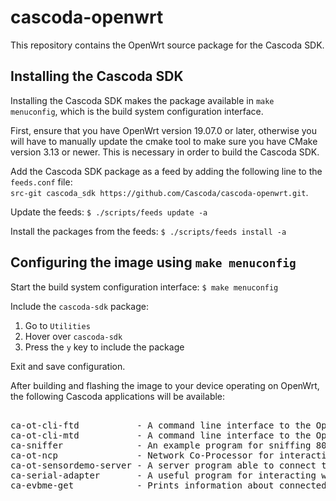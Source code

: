 # cascoda-openwrt
This repository contains the OpenWrt source package for the Cascoda SDK.

## Installing the Cascoda SDK
Installing the Cascoda SDK makes the package available in `make menuconfig`, which is the build system configuration interface. 

First, ensure that you have OpenWrt version 19.07.0 or later, otherwise you will have to manually update the cmake tool to make sure you have CMake version 3.13 or newer. This is necessary in order to build the Cascoda SDK.

Add the Cascoda SDK package as a feed by adding the following line to the `feeds.conf` file:<br />
`src-git cascoda_sdk https://github.com/Cascoda/cascoda-openwrt.git`.

Update the feeds: `$ ./scripts/feeds update -a`

Install the packages from the feeds: `$ ./scripts/feeds install -a`

## Configuring the image using `make menuconfig`
Start the build system configuration interface: `$ make menuconfig`

Include the `cascoda-sdk` package:
1. Go to `Utilities`
2. Hover over `cascoda-sdk`
3. Press the `y` key to include the package

Exit and save configuration.

After building and flashing the image to your device operating on OpenWrt, the following Cascoda applications will be available:
<pre>	
ca-ot-cli-ftd           - A command line interface to the OpenThread stack, acting as a Full Thread Device
ca-ot-cli-mtd           - A command line interface to the OpenThread stack, acting as a Minimal Thread Device
ca-sniffer              - An example program for sniffing 802.15.4 traffic on a specific channel.
ca-ot-ncp               - Network Co-Processor for interacting with openthread wpantund.
ca-ot-sensordemo-server - A server program able to connect to thread devices and interpret sensor data.
ca-serial-adapter       - A useful program for interacting with a serial application running on baremetal.
ca-evbme-get            - Prints information about connected Cascoda devices
</pre>
